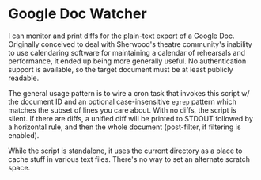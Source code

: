 # Google Doc Watcher

I can monitor and print diffs for the plain-text export of a Google
Doc. Originally conceived to deal with Sherwood's theatre community's
inability to use calendaring software for maintaining a calendar of
rehearsals and performance, it ended up being more generally useful.
No authentication support is available, so the target document must
be at least publicly readable.

The general usage pattern is to wire a cron task that invokes this
script w/ the document ID and an optional case-insensitive `egrep`
pattern which matches the subset of lines you care about. With no
diffs, the script is silent. If there are diffs, a unified diff will
be printed to STDOUT followed by a horizontal rule, and then the
whole document (post-filter, if filtering is enabled).

While the script is standalone, it uses the current directory as a
place to cache stuff in various text files. There's no way to set
an alternate scratch space.
